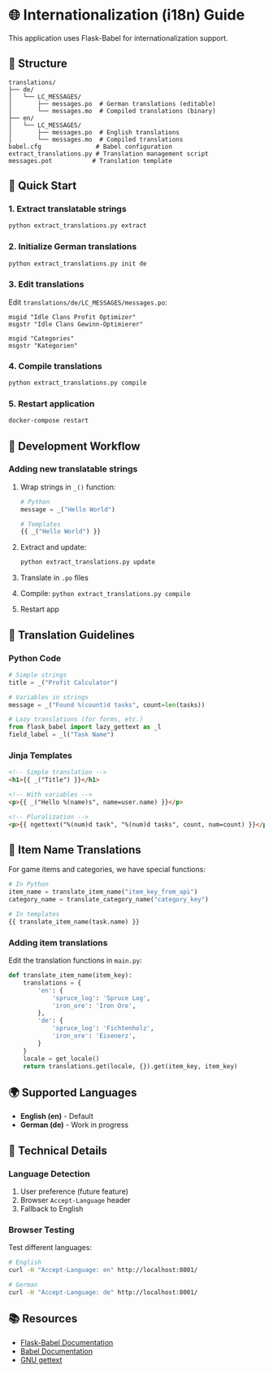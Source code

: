 # 🌐 Internationalization (i18n) Guide

This application uses Flask-Babel for internationalization support.

## 📁 Structure

```
translations/
├── de/
│   └── LC_MESSAGES/
│       ├── messages.po  # German translations (editable)
│       └── messages.mo  # Compiled translations (binary)
├── en/
│   └── LC_MESSAGES/
│       ├── messages.po  # English translations
│       └── messages.mo  # Compiled translations
babel.cfg               # Babel configuration
extract_translations.py # Translation management script
messages.pot           # Translation template
```

## 🚀 Quick Start

### 1. Extract translatable strings
```bash
python extract_translations.py extract
```

### 2. Initialize German translations
```bash
python extract_translations.py init de
```

### 3. Edit translations
Edit `translations/de/LC_MESSAGES/messages.po`:
```po
msgid "Idle Clans Profit Optimizer"
msgstr "Idle Clans Gewinn-Optimierer"

msgid "Categories"
msgstr "Kategorien"
```

### 4. Compile translations
```bash
python extract_translations.py compile
```

### 5. Restart application
```bash
docker-compose restart
```

## 🔄 Development Workflow

### Adding new translatable strings
1. Wrap strings in `_()` function:
   ```python
   # Python
   message = _("Hello World")

   # Templates
   {{ _("Hello World") }}
   ```

2. Extract and update:
   ```bash
   python extract_translations.py update
   ```

3. Translate in `.po` files
4. Compile: `python extract_translations.py compile`
5. Restart app

## 📝 Translation Guidelines

### Python Code
```python
# Simple strings
title = _("Profit Calculator")

# Variables in strings
message = _("Found %(count)d tasks", count=len(tasks))

# Lazy translations (for forms, etc.)
from flask_babel import lazy_gettext as _l
field_label = _l("Task Name")
```

### Jinja Templates
```html
<!-- Simple translation -->
<h1>{{ _("Title") }}</h1>

<!-- With variables -->
<p>{{ _("Hello %(name)s", name=user.name) }}</p>

<!-- Pluralization -->
<p>{{ ngettext("%(num)d task", "%(num)d tasks", count, num=count) }}</p>
```

## 🎯 Item Name Translations

For game items and categories, we have special functions:

```python
# In Python
item_name = translate_item_name("item_key_from_api")
category_name = translate_category_name("category_key")

# In templates
{{ translate_item_name(task.name) }}
```

### Adding item translations
Edit the translation functions in `main.py`:

```python
def translate_item_name(item_key):
    translations = {
        'en': {
            'spruce_log': 'Spruce Log',
            'iron_ore': 'Iron Ore',
        },
        'de': {
            'spruce_log': 'Fichtenholz',
            'iron_ore': 'Eisenerz',
        }
    }
    locale = get_locale()
    return translations.get(locale, {}).get(item_key, item_key)
```

## 🌍 Supported Languages

- **English (en)** - Default
- **German (de)** - Work in progress

## 🔧 Technical Details

### Language Detection
1. User preference (future feature)
2. Browser `Accept-Language` header
3. Fallback to English

### Browser Testing
Test different languages:
```bash
# English
curl -H "Accept-Language: en" http://localhost:8001/

# German
curl -H "Accept-Language: de" http://localhost:8001/
```

## 📚 Resources

- [Flask-Babel Documentation](https://python-babel.github.io/flask-babel/)
- [Babel Documentation](http://babel.pocoo.org/)
- [GNU gettext](https://www.gnu.org/software/gettext/)